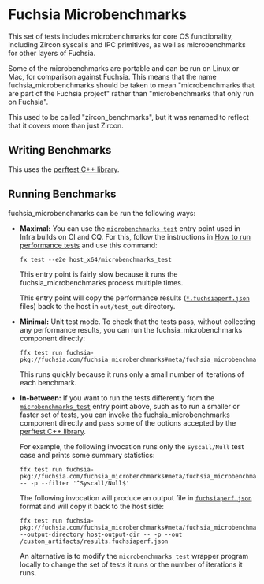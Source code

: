 # Fuchsia Microbenchmarks

This set of tests includes microbenchmarks for core OS functionality,
including Zircon syscalls and IPC primitives, as well as microbenchmarks for
other layers of Fuchsia.

Some of the microbenchmarks are portable and can be run on Linux or Mac, for
comparison against Fuchsia.  This means that the name fuchsia_microbenchmarks
should be taken to mean "microbenchmarks that are part of the Fuchsia project"
rather than "microbenchmarks that only run on Fuchsia".

This used to be called "zircon_benchmarks", but it was renamed to reflect
that it covers more than just Zircon.

## Writing Benchmarks

This uses the [perftest C++ library][perftest].

## Running Benchmarks

fuchsia_microbenchmarks can be run the following ways:

*   **Maximal:** You can use the
    [`microbenchmarks_test`][microbenchmarks_test] entry point used in
    Infra builds on CI and CQ.  For this, follow the instructions in
    [How to run performance tests][running-perf-tests] and use this
    command:

    ```
    fx test --e2e host_x64/microbenchmarks_test
    ```

    This entry point is fairly slow because it runs the
    fuchsia_microbenchmarks process multiple times.

    This entry point will copy the performance results
    ([`*.fuchsiaperf.json`][fuchsiaperf] files) back to the host in
    `out/test_out` directory.

*   **Minimal:** Unit test mode.  To check that the tests pass,
    without collecting any performance results, you can run the
    fuchsia_microbenchmarks component directly:

    ```
    ffx test run fuchsia-pkg://fuchsia.com/fuchsia_microbenchmarks#meta/fuchsia_microbenchmarks.cm
    ```

    This runs quickly because it runs only a small number of
    iterations of each benchmark.

*   **In-between:** If you want to run the tests differently from the
    [`microbenchmarks_test`][microbenchmarks_test] entry point above,
    such as to run a smaller or faster set of tests, you can invoke
    the fuchsia_microbenchmarks component directly and pass some of
    the options accepted by the [perftest C++ library][perftest].

    For example, the following invocation runs only the `Syscall/Null`
    test case and prints some summary statistics:

    ```
    ffx test run fuchsia-pkg://fuchsia.com/fuchsia_microbenchmarks#meta/fuchsia_microbenchmarks.cm -- -p --filter '^Syscall/Null$'
    ```

    The following invocation will produce an output file in
    [`fuchsiaperf.json`][fuchsiaperf] format and will copy it back to
    the host side:

    ```
    ffx test run fuchsia-pkg://fuchsia.com/fuchsia_microbenchmarks#meta/fuchsia_microbenchmarks.cm --output-directory host-output-dir -- -p --out /custom_artifacts/results.fuchsiaperf.json
    ```

    An alternative is to modify the `microbenchmarks_test` wrapper
    program locally to change the set of tests it runs or the number
    of iterations it runs.

<!-- Links -->

[perftest]: /zircon/system/ulib/perftest/README.md
[microbenchmarks_test]: /src/tests/end_to_end/perf/test/microbenchmarks_test.dart
[running-perf-tests]: /docs/development/performance/running_performance_tests.md
[fuchsiaperf]: /docs/development/performance/fuchsiaperf_format.md
